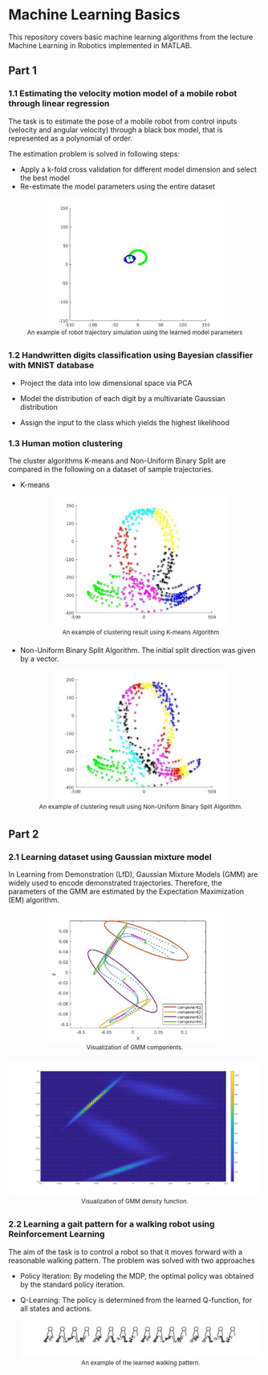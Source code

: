 # Machine Learning Basics

This repository covers basic machine learning algorithms from the lecture Machine Learning in Robotics implemented in MATLAB. 

## Part 1
### 1.1 Estimating the velocity motion model of a mobile robot through linear regression

The task is to estimate the pose of a mobile robot from control inputs (velocity and angular velocity) through a black box model, that is represented as a polynomial of order. 

The estimation problem is solved in following steps:

- Apply a k-fold cross validation for different model dimension and select the best model
- Re-estimate the model parameters using the entire dataset

<p align="center">
    <img src="pics/1c.jpg", width="350">
    <br>
    <sup>An example of  robot trajectory simulation using the learned model parameters</sup>
</p>

### 1.2 Handwritten digits classification using Bayesian classifier with MNIST database

- Project the data into low dimensional space via PCA

- Model the distribution of each digit by a multivariate Gaussian distribution 
- Assign the input to the class which yields the highest likelihood

### 1.3 Human motion clustering

The cluster algorithms K-means and Non-Uniform Binary Split are compared in the following on a dataset of sample trajectories.

- K-means

  <p align="center">
      <img src="pics/kmean1.jpg", width="350">
      <br>
      <sup>An example of clustering result using K-means Algorithm</sup>
  </p>

- Non-Uniform Binary Split Algorithm. The initial split direction was given by a vector. 

  <p align="center">
      <img src="pics/nubs1.jpg", width="350">
      <br>
      <sup>An example of clustering result using Non-Uniform Binary Split Algorithm. </sup>
  </p>

## Part 2
### 2.1 Learning dataset using Gaussian mixture model

In Learning from Demonstration (LfD), Gaussian Mixture Models (GMM) are widely used to encode demonstrated trajectories. Therefore, the parameters of the GMM are estimated by the Expectation Maximization (EM) algorithm.  

<p align="center">
    <img src="pics/1_2D.jpg", width="350">
    <br>
    <sup>Visualization of GMM components. </sup>
</p>

<p align="center">
    <img src="pics/1_3D.jpg", width="500">
    <br>
    <sup>Visualization of GMM density function. </sup>
</p>



### 2.2 Learning a gait pattern for a walking robot using Reinforcement Learning

The aim of the task is to control a robot so that it moves forward with a reasonable walking pattern. The problem was solved with two approaches

- Policy Iteration: By modeling the MDP, the optimal policy was obtained by the standard policy iteration. 

- Q-Learning: The policy is determined from the learned Q-function, for all states and actions.

  <p align="center">
      <img src="pics/policy_3.jpg", width="500">
      <br>
      <sup>An example of the learned walking pattern. </sup>
  </p>

